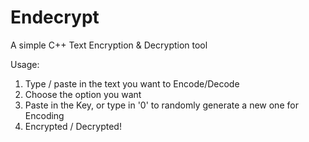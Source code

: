 # Endecrypt
A simple C++ Text Encryption &amp; Decryption tool

Usage:
  1. Type / paste in the text you want to Encode/Decode
  2. Choose the option you want
  3. Paste in the Key, or type in '0' to randomly generate a new one for Encoding
  4. Encrypted / Decrypted!
